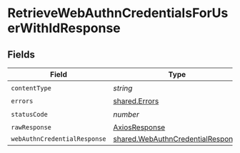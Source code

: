 # RetrieveWebAuthnCredentialsForUserWithIdResponse


## Fields

| Field                                                                                  | Type                                                                                   | Required                                                                               | Description                                                                            |
| -------------------------------------------------------------------------------------- | -------------------------------------------------------------------------------------- | -------------------------------------------------------------------------------------- | -------------------------------------------------------------------------------------- |
| `contentType`                                                                          | *string*                                                                               | :heavy_check_mark:                                                                     | N/A                                                                                    |
| `errors`                                                                               | [shared.Errors](../../models/shared/errors.md)                                         | :heavy_minus_sign:                                                                     | Error                                                                                  |
| `statusCode`                                                                           | *number*                                                                               | :heavy_check_mark:                                                                     | N/A                                                                                    |
| `rawResponse`                                                                          | [AxiosResponse](https://axios-http.com/docs/res_schema)                                | :heavy_minus_sign:                                                                     | N/A                                                                                    |
| `webAuthnCredentialResponse`                                                           | [shared.WebAuthnCredentialResponse](../../models/shared/webauthncredentialresponse.md) | :heavy_minus_sign:                                                                     | Success                                                                                |